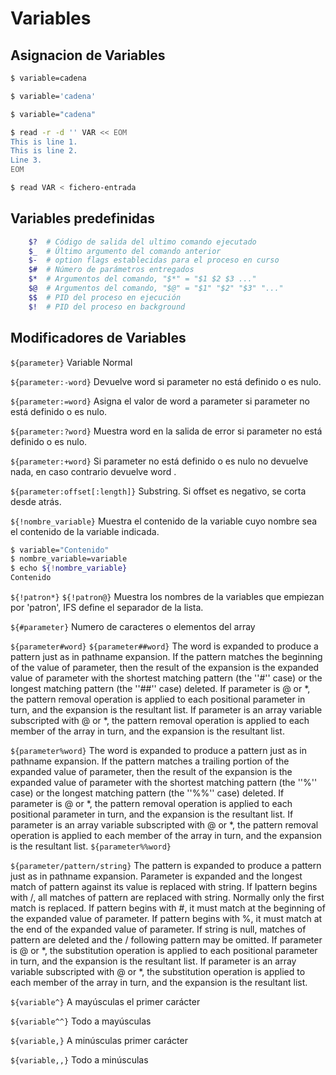 # Variables

## Asignacion de Variables

```bash
$ variable=cadena

$ variable='cadena'

$ variable="cadena"

$ read -r -d '' VAR << EOM
This is line 1.
This is line 2.
Line 3.
EOM

$ read VAR < fichero-entrada
```

## Variables predefinidas

```bash
    $?	# Código de salida del ultimo comando ejecutado
    $_  # Último argumento del comando anterior
    $-  # option flags establecidas para el proceso en curso
    $#	# Número de parámetros entregados
    $*  # Argumentos del comando, "$*" = "$1 $2 $3 ..."
    $@  # Argumentos del comando, "$@" = "$1" "$2" "$3" "..."
    $$	# PID del proceso en ejecución
    $!	# PID del proceso en background
```

## Modificadores de Variables

```${parameter}```	Variable Normal

```${parameter:-word}```	Devuelve word si parameter no está definido o es nulo.

```${parameter:=word}```	Asigna el valor de word a parameter si parameter no está definido o es nulo.

```${parameter:?word}```	Muestra word en la salida de error si parameter no está definido o es nulo.
	
```${parameter:+word}```	Si parameter no está definido o es nulo no devuelve nada, en caso contrario devuelve word .

```${parameter:offset[:length]}``` Substring. Si offset es negativo, se corta desde atrás.

```${!nombre_variable}``` Muestra el contenido de la variable cuyo nombre sea el contenido de la variable indicada.

```bash
$ variable="Contenido"
$ nombre_variable=variable
$ echo ${!nombre_variable}
Contenido
```

```${!patron*}``` ```${!patron@}```	Muestra los nombres de la variables que empiezan por 'patron', IFS define el separador de la lista.
	
```${#parameter}```	Numero de caracteres o elementos del array

```${parameter#word}``` ```${parameter##word}```	The word is expanded to produce a pattern just as in pathname expansion.  If the pattern matches the beginning of the value  of  parameter, then  the  result  of  the  expansion is the expanded value of parameter with the shortest matching pattern (the ''#'' case) or the longest matching pattern (the ''##'' case) deleted.  If parameter is @ or *, the pattern removal operation is applied to each positional  parameter in turn, and the expansion is the resultant list.  If parameter is an array variable subscripted with @ or *, the pattern removal operation is applied to each member of the array in turn, and the expansion is the resultant list.

```${parameter%word}```	The word is expanded to produce a pattern just as in pathname expansion.  If the pattern matches a trailing portion of the  expanded  value of  parameter,  then  the result of the expansion is the expanded value of parameter with the shortest matching pattern (the ''%'' case) or the longest matching pattern (the ''%%'' case) deleted.  If parameter is @ or *, the pattern removal operation is  applied  to  each  positional  parameter in turn, and the expansion is the resultant list.  If parameter is an array variable subscripted with @ or *, the pattern removal operation is applied to each member of the array in turn, and the expansion is the resultant list.
```${parameter%%word}```

```${parameter/pattern/string}```	The pattern is expanded to produce a pattern just as in pathname expansion.  Parameter is expanded and the longest match of pattern against its  value  is  replaced with string.  If Ipattern begins with /, all matches of pattern are replaced with string.  Normally only the first match is replaced.  If pattern begins with #, it must match at the beginning of the expanded value of parameter.  If pattern begins with %, it must match at the end of the expanded value of parameter.  If string is null, matches of pattern are deleted and the / following pattern may be omitted.  If parameter is @ or *, the substitution operation is applied to each positional parameter in turn, and the  expansion  is the resultant list.  If parameter is an array variable subscripted with @ or *, the substitution operation is applied to each member of the array in turn, and the expansion is the resultant list.

```${variable^}```	A mayúsculas el primer carácter

```${variable^^}```	Todo a mayúsculas

```${variable,}```	A minúsculas primer carácter

```${variable,,}```	Todo a minúsculas 




